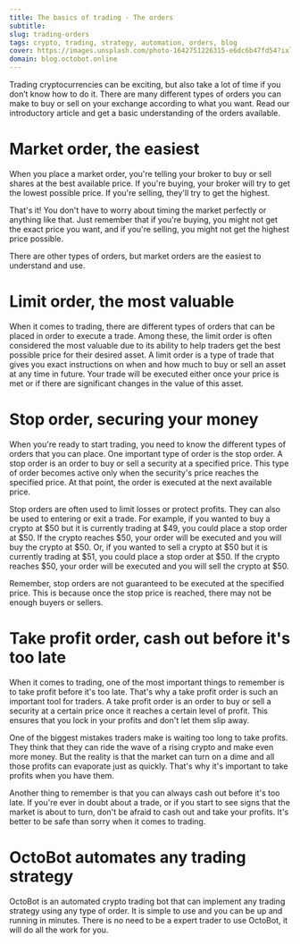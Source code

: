 ```yaml
---
title: The basics of trading - The orders
subtitle: 
slug: trading-orders
tags: crypto, trading, strategy, automation, orders, blog
cover: https://images.unsplash.com/photo-1642751226315-e6dc6b47fd54?ixlib=rb-1.2.1&ixid=MnwxMjA3fDB8MHxwaG90by1wYWdlfHx8fGVufDB8fHx8&auto=format&fit=crop&w=3774&q=80
domain: blog.octobot.online
--- 
```


Trading cryptocurrencies can be exciting, but also take a lot of time if you don’t know how to do it. There are many different types of orders you can make to buy or sell on your exchange according to what you want. Read our introductory article and get a basic understanding of the orders available.

# Market order, the easiest

When you place a market order, you're telling your broker to buy or sell shares at the best available price. If you're buying, your broker will try to get the lowest possible price. If you're selling, they'll try to get the highest. 

That's it! You don't have to worry about timing the market perfectly or anything like that. Just remember that if you're buying, you might not get the exact price you want, and if you're selling, you might not get the highest price possible. 

There are other types of orders, but market orders are the easiest to understand and use.

# Limit order, the most valuable  

When it comes to trading, there are different types of orders that can be placed in order to execute a trade. Among these, the limit order is often considered the most valuable due to its ability to help traders get the best possible price for their desired asset.
A limit order is a type of trade that gives you exact instructions on when and how much to buy or sell an asset at any time in future. Your trade will be executed either once your price is met or if there are significant changes in the value of this asset.

# Stop order, securing your money

When you're ready to start trading, you need to know the different types of orders that you can place. One important type of order is the stop order. A stop order is an order to buy or sell a security at a specified price. This type of order becomes active only when the security's price reaches the specified price. At that point, the order is executed at the next available price.

Stop orders are often used to limit losses or protect profits. They can also be used to entering or exit a trade. For example, if you wanted to buy a crypto at $50 but it is currently trading at $49, you could place a stop order at $50. If the crypto reaches $50, your order will be executed and you will buy the crypto at $50. Or, if you wanted to sell a crypto at $50 but it is currently trading at $51, you could place a stop order at $50. If the crypto reaches $50, your order will be executed and you will sell the crypto at $50.

Remember, stop orders are not guaranteed to be executed at the specified price. This is because once the stop price is reached, there may not be enough buyers or sellers.

# Take profit order, cash out before it's too late

When it comes to trading, one of the most important things to remember is to take profit before it's too late. That's why a take profit order is such an important tool for traders. A take profit order is an order to buy or sell a security at a certain price once it reaches a certain level of profit. This ensures that you lock in your profits and don't let them slip away. 

One of the biggest mistakes traders make is waiting too long to take profits. They think that they can ride the wave of a rising crypto and make even more money. But the reality is that the market can turn on a dime and all those profits can evaporate just as quickly. That's why it's important to take profits when you have them. 

Another thing to remember is that you can always cash out before it's too late. If you're ever in doubt about a trade, or if you start to see signs that the market is about to turn, don't be afraid to cash out and take your profits. It's better to be safe than sorry when it comes to trading.

# OctoBot automates any trading strategy

OctoBot is an automated crypto trading bot that can implement any trading strategy using any type of order. It is simple to use and you can be up and running in minutes. There is no need to be a expert trader to use OctoBot, it will do all the work for you.
